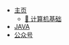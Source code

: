 * [主页](https://gamechanger3.github.io/wiki/#/README)
    * [📑 计算机基础](README?id=📑-计算机基础)
* [JAVA](https://veal98.github.io/cs-wiki/#/README)
* [公众号](README?id=公众号)